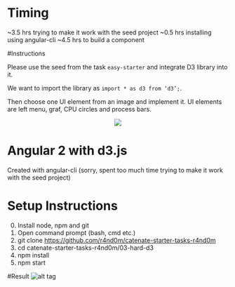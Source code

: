 # Timing

~3.5 hrs trying to make it work with the seed project
~0.5 hrs installing using angular-cli
~4.5 hrs to build a component

#Instructions

Please use the seed from the task `easy-starter` and integrate D3 library into it.

We want to import the library as `import * as d3 from ‘d3’;`.

Then choose one UI element from an image and implement it. UI elements are left menu, graf, CPU circles and process bars.

<p align="center">
  <img src="https://cloud.githubusercontent.com/assets/1796022/21141364/fc88b5b6-c13c-11e6-83c0-8b8894460b43.png">
</p>

# Angular 2 with d3.js

Created with angular-cli (sorry, spent too much time trying to make it work with the seed project)

# Setup Instructions

0. Install node, npm and git
1. Open command prompt (bash, cmd etc.)
1. git clone https://github.com/r4nd0m/catenate-starter-tasks-r4nd0m
2. cd catenate-starter-tasks-r4nd0m/03-hard-d3
3. npm install
4. npm start

#Result
![alt tag](https://github.com/r4nd0m/catenate-starter-tasks-r4nd0m/blob/master/03-hard-d3/src/assets/result.png?raw=true)
